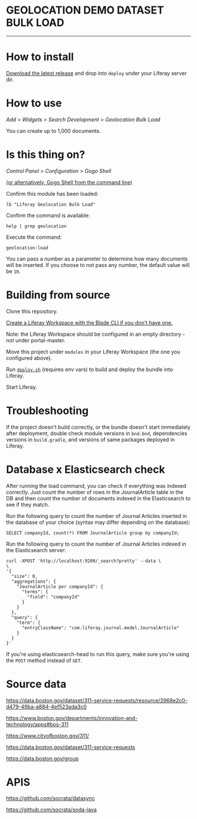# GEOLOCATION DEMO DATASET BULK LOAD

----

# How to install

[Download the latest release](https://github.com/arboliveira/liferay-geolocation-bulk-import/releases) and drop into `deploy` under your Liferay server dir.

# How to use

_Add_ > _Widgets_ > _Search Development_ > _Geolocation Bulk Load_

You can create up to 1,000 documents.

# Is this thing on?

_Control Panel_ > _Configuration_ > _Gogo Shell_

[(or alternatively, Gogo Shell from the command line)](https://dev.liferay.com/develop/reference/-/knowledge_base/7-0/using-the-felix-gogo-shell)

Confirm this module has been loaded:

`lb "Liferay Geolocation Bulk Load"`

Confirm the command is available:

`help | grep geolocation`

Execute the command:

`geolocation:load`

You can pass a number as a parameter to determine how
many documents will be inserted. If you choose to not pass any number, the
default value will be `10`.

# Building from source

Clone this repository.

[Create a Liferay Workspace with the Blade CLI if you don't have one.](https://dev.liferay.com/develop/tutorials/-/knowledge_base/7-0/creating-a-liferay-workspace-with-blade-cli)

Note: the Liferay Workspace should be configured in an empty directory - *not* under portal-master.

Move this project under `modules` in your Liferay Workspace (the one you configured above).

Run [`deploy.sh`](https://github.com/arboliveira/liferay-geolocation-bulk-import/blob/master/deploy.sh) (requires env vars) to build and deploy the bundle into Liferay.

Start Liferay.

# Troubleshooting

If the project doesn't build correctly, or the bundle doesn't start
immediately after deployment, double check module versions in `bnd.bnd`,
dependencies versions in `build.gradle`,
and versions of same packages deployed in Liferay.

# Database x Elasticsearch check

After running the load command, you can check if everything was indexed
correctly. Just count the number of rows in the JournalArticle table in the DB
and then count the number of documents indexed in the Elasticsearch to see if
they match.

Run the following query to count the number of Journal Articles inserted in the
database of your choice (syntax may differ depending on the database):

```
SELECT companyId, count(*) FROM JournalArticle group by companyId;
```

Run the following query to count the number of Journal Articles indexed in the
Elasticsearch server:

```
curl -XPOST 'http://localhost:9200/_search?pretty' --data \
\
'{
  "size": 0,
  "aggregations": {
    "JournalArticle per companyId": {
      "terms": {
        "field": "companyId"
      }
    }
  },
  "query": {
    "term": {
      "entryClassName": "com.liferay.journal.model.JournalArticle"
    }
  }
}'
```

If you're using elasticsearch-head to run this query, make sure you're using
the `POST` method instead of `GET`.

# Source data

https://data.boston.gov/dataset/311-service-requests/resource/2968e2c0-d479-49ba-a884-4ef523ada3c0

https://www.boston.gov/departments/innovation-and-technology/apps#bos-311

https://www.cityofboston.gov/311/

https://data.boston.gov/dataset/311-service-requests

https://data.boston.gov/group

# APIS

https://github.com/socrata/datasync

https://github.com/socrata/soda-java
